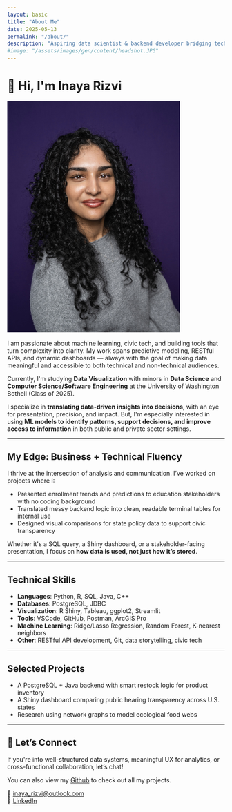 ```yaml
---
layout: basic
title: "About Me"
date: 2025-05-13
permalink: "/about/"
description: "Aspiring data scientist & backend developer bridging technical systems with real-world impact."
#image: "/assets/images/gen/content/headshot.JPG"
---
```


# 👋 Hi, I'm Inaya Rizvi 


<div class="row align-items-center mb-5">
  <div class="col-md-8 text-center">
    <img src="/assets/images/gen/content/headshot.JPG" class="img-fluid rounded" style="max-width: 400px;" alt="Inaya Rizvi Headshot">
  </div>
  <div class="col-md-8">
    <p>
      I am passionate about machine learning, civic tech, and building tools that turn complexity into clarity. My work spans predictive modeling, RESTful APIs, and dynamic dashboards — always with the goal of making data meaningful and accessible to both technical and non-technical audiences.
    </p>
  </div>
</div>

Currently, I'm studying **Data Visualization** with minors in **Data Science** and **Computer Science/Software Engineering** at the University of Washington Bothell (Class of 2025). 

I specialize in **translating data-driven insights into decisions**, with an eye for presentation, precision, and impact. But, I'm especially interested in using **ML models to identify patterns, support decisions, and improve access to information** in both public and private sector settings.

---

## My Edge: Business + Technical Fluency

I thrive at the intersection of analysis and communication. I’ve worked on projects where I:

- Presented enrollment trends and predictions to education stakeholders with no coding background
- Translated messy backend logic into clean, readable terminal tables for internal use
- Designed visual comparisons for state policy data to support civic transparency

Whether it's a SQL query, a Shiny dashboard, or a stakeholder-facing presentation, I focus on **how data is used, not just how it’s stored**.

---

## Technical Skills

- **Languages**: Python, R, SQL, Java, C++  
- **Databases**: PostgreSQL, JDBC  
- **Visualization**: R Shiny, Tableau, ggplot2, Streamlit  
- **Tools**: VSCode, GitHub, Postman, ArcGIS Pro
- **Machine Learning**: Ridge/Lasso Regression, Random Forest, K-nearest neighbors 
- **Other**: RESTful API development, Git, data storytelling, civic tech

---

## Selected Projects

- A PostgreSQL + Java backend with smart restock logic for product inventory
- A Shiny dashboard comparing public hearing transparency across U.S. states
- Research using network graphs to model ecological food webs

---

## 🤝 Let’s Connect

If you're into well-structured data systems, meaningful UX for analytics, or cross-functional collaboration, let’s chat!

You can also view my [Github](https://github.com/inaya-r) to check out all my projects.  

📧 [inaya_rizvi@outlook.com](mailto:inaya_rizvi@outlook.com)  
🔗 [LinkedIn](https://www.linkedin.com/in/inaya-rizvi/)
